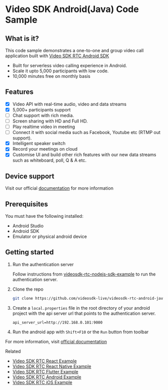 # Video SDK Android(Java) Code Sample

## What is it?

This code sample demonstrates a one-to-one and group video call application built with [Video SDK RTC Android SDK](https://docs.videosdk.live/docs/guide/video-and-audio-calling-api-sdk/android-sdk)

- Built for serverless video calling experience in Android.
- Scale it upto 5,000 participants with low code.
- 10,000 minutes free on monthly basis

## Features

- [x] Video API with real-time audio, video and data streams
- [x] 5,000+ participants support
- [ ] Chat support with rich media.
- [ ] Screen sharing with HD and Full HD.
- [ ] Play realtime video in meeting
- [ ] Connect it with social media such as Facebook, Youtube etc (RTMP out support).
- [x] Intelligent speaker switch
- [x] Record your meetings on cloud
- [x] Customise UI and build other rich features with our new data streams such as whiteboard, poll, Q & A etc.

## Device support

Visit our official [documentation](https://docs.videosdk.live/docs/realtime-communication/see-also/device-browser-support) for more information

## Prerequisites

You must have the following installed:

- Android Studio
- Android SDK
- Emulator or physical android device

## Getting started

1. Run the authentication server

   Follow instructions from [videosdk-rtc-nodejs-sdk-example](https://github.com/videosdk-live/videosdk-rtc-nodejs-sdk-example) to run the authentication server.

2. Clone the repo

   ```sh
   git clone https://github.com/videosdk-live/videosdk-rtc-android-java-sdk-example.git
   ```

3. Create a `local.properties` file in the root directory of your android project with the api server url that points to the authentication server.

   ```
   api_server_url=http://192.168.0.101:9000
   ```

4. Run the android app with `Shift+F10` or the `Run` button from toolbar

For more information, visit [official documentation](https://docs.videosdk.live/docs/guide/video-and-audio-calling-api-sdk/getting-started)

Related

- [Video SDK RTC React Example](https://github.com/videosdk-live/videosdk-rtc-react-sdk-example)
- [Video SDK RTC React Native Example](https://github.com/videosdk-live/videosdk-rtc-react-native-sdk-example)
- [Video SDK RTC Flutter Example](https://github.com/videosdk-live/videosdk-rtc-flutter-sdk-example)
- [Video SDK RTC Android Example](https://github.com/videosdk-live/videosdk-rtc-android-java-sdk-example)
- [Video SDK RTC iOS Example](https://github.com/videosdk-live/videosdk-rtc-ios-sdk-example)
